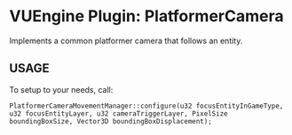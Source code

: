 VUEngine Plugin: PlatformerCamera
=================================

Implements a common platformer camera that follows an entity.


USAGE
-----

To setup to your needs, call:

	PlatformerCameraMovementManager::configure(u32 focusEntityInGameType, u32 focusEntityLayer, u32 cameraTriggerLayer, PixelSize boundingBoxSize, Vector3D boundingBoxDisplacement);
